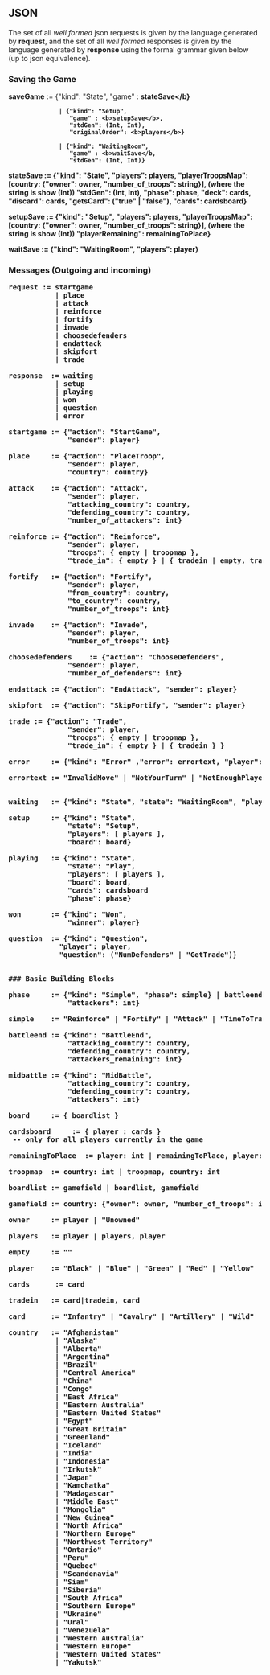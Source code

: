 ## JSON
The set of all *well formed* json requests is given by the language generated by **request**, and the set of all *well formed* responses is given by the language generated by **response** using the formal grammar given below (up to json equivalence).

### Saving the Game


<b>saveGame</b>  := {"kind": "State", "game" : <b>stateSave</b}

                  | {"kind": "Setup",
                     "game" : <b>setupSave</b>,
                     "stdGen": (Int, Int),
                     "originalOrder": <b>players</b>}

                  | {"kind": "WaitingRoom",
                     "game" : <b>waitSave</b,
                     "stdGen": (Int, Int)}

<b>stateSave</b> := {"kind": "State",
              "players": <b>players</b>,
              "playerTroopsMap":  [<b>country</b>: {"owner": <b>owner</b>, "number_of_troops": <b>string</b>}], (where the string is show (Int))
              "stdGen": (Int, Int),
              "phase": <b>phase</b>,
              "deck": <b>cards</b>,
              "discard": <b>cards</b>,
              "getsCard": ("true" | "false"),
              "cards": <b>cardsboard</b>}

<b>setupSave</b> := {"kind": "Setup",
              "players": <b>players</b>,
              "playerTroopsMap": [<b>country</b>: {"owner": <b>owner</b>, "number_of_troops": <b>string</b>}], (where the string is show (Int))
              "playerRemaining": <b>remainingToPlace</b>}

<b>waitSave</b>  := {"kind": "WaitingRoom",
            "players": <b>player</b>}

### Messages (Outgoing and incoming)
<pre>
<b>request</b> := <b>startgame</b>
           | <b>place</b>
           | <b>attack</b>
           | <b>reinforce</b>
           | <b>fortify</b>
           | <b>invade</b>
           | <b>choosedefenders</b>
           | <b>endattack</b>
           | <b>skipfort</b>
           | <b>trade</b>

<b>response</b>  := <b>waiting</b>
           | <b>setup</b>
           | <b>playing</b>
           | <b>won<b>
           | <b>question<b>
           | <b>error</b>

<b>startgame</b> := {"action": "StartGame",
              "sender": <b>player</b>}

<b>place</b>     := {"action": "PlaceTroop",
              "sender": <b>player</b>,
              "country": <b>country</b>}

<b>attack</b>    := {"action": "Attack",
              "sender": <b>player</b>,
              "attacking_country": <b>country</b>,
              "defending_country": <b>country</b>,
              "number_of_attackers": <b>int</b>}

<b>reinforce</b> := {"action": "Reinforce",
              "sender": <b>player</b>,
              "troops": { <b>empty</b> | <b>troopmap</b> },
              "trade_in": { <b>empty</b> } | { <b>tradein</b> | <b>empty</b>, <b>tradein</b> } | }

<b>fortify</b>   := {"action": "Fortify",
              "sender": <b>player</b>,
              "from_country": <b>country</b>,
              "to_country": <b>country</b>,
              "number_of_troops": <b>int</b>}

<b>invade</b>    := {"action": "Invade",
              "sender": <b>player</b>,
              "number_of_troops": <b>int</b>}

<b>choosedefenders</b>    := {"action": "ChooseDefenders",
              "sender": <b>player</b>,
              "number_of_defenders": <b>int</b>}

<b>endattack</b> := {"action": "EndAttack", "sender": <b>player</b>}

<b>skipfort</b>  := {"action": "SkipFortify", "sender": <b>player</b>}

<b>trade</b> := {"action": "Trade",
              "sender": <b>player</b>,
              "troops": { <b>empty</b> | <b>troopmap</b> },
              "trade_in": { <b>empty</b> } | { <b>tradein</b> } }

<b>error</b>     := {"kind": "Error" ,"error": <b>errortext</b>, "player": <b>player</b>}

<b>errortext</b> := "InvalidMove" | "NotYourTurn" | "NotEnoughPlayers" | "NotInWaitingRoom" | "SetupComplete" | "NotInSetup" | "NotInPlay" | "NotRequestingDefenders"


<b>waiting</b>   := {"kind": "State", "state": "WaitingRoom", "players": [ <b>empty</b> | <b>players</b> ]}

<b>setup</b>     := {"kind": "State",
              "state": "Setup",
              "players": [ <b>players</b> ],
              "board": <b>board</b>}

<b>playing</b>   := {"kind": "State",
              "state": "Play",
              "players": [ <b>players</b> ],
              "board": <b>board</b>,
              "cards": <b>cardsboard</b>
              "phase": <b>phase</b>}

<b>won</b>       := {"kind": "Won",
              "winner": player}

<b>question</b>  := {"kind": "Question",
            "player": <b>player</b>,
            "question": ("NumDefenders" | "GetTrade")}


### Basic Building Blocks

<b>phase</b>     := {"kind": "Simple", "phase": <b>simple</b>} | <b>battleend</b> | <b>midbattle<b>
              "attackers": <b>int</b>}

<b>simple</b>    := "Reinforce" | "Fortify" | "Attack" | "TimeToTrade"

<b>battleend</b> := {"kind": "BattleEnd",
              "attacking_country": <b>country</b>,
              "defending_country": <b>country</b>,
              "attackers_remaining": <b>int</b>}

<b>midbattle<b> := {"kind": "MidBattle",
              "attacking_country": <b>country</b>,
              "defending_country": <b>country</b>,
              "attackers": <b>int</b>}

<b>board</b>     := { <b>boardlist</b> }

<b>cardsboard</b>     := { player : <b>cards<b> }
 -- only for all players currently in the game

<b>remainingToPlace</b>  := <b>player</b>: <b>int</b> | <b>remainingToPlace</b>, <b>player</b>: <b>int</b>

<b>troopmap</b>  := <b>country</b>: <b>int</b> | <b>troopmap</b>, <b>country</b>: <b>int</b>

<b>boardlist</b> := <b>gamefield</b> | <b>boardlist</b>, <b>gamefield</b>

<b>gamefield</b> := <b>country</b>: {"owner": <b>owner</b>, "number_of_troops": <b>int</b>}

<b>owner</b>     := <b>player</b> | "Unowned"

<b>players</b>   := <b>player</b> | <b>players</b>, <b>player</b>

<b>empty</b>     := ""

<b>player</b>    := "Black" | "Blue" | "Green" | "Red" | "Yellow"

<b>cards<b>      := <b>card</b>

<b>tradein</b>   := <b>card</b>|<b>tradein</b>, <b>card</b>

<b>card</b>      := "Infantry" | "Cavalry" | "Artillery" | "Wild"

<b>country</b>   := "Afghanistan"
           | "Alaska"
           | "Alberta"
           | "Argentina"
           | "Brazil"
           | "Central America"
           | "China"
           | "Congo"
           | "East Africa"
           | "Eastern Australia"
           | "Eastern United States"
           | "Egypt"
           | "Great Britain"
           | "Greenland"
           | "Iceland"
           | "India"
           | "Indonesia"
           | "Irkutsk"
           | "Japan"
           | "Kamchatka"
           | "Madagascar"
           | "Middle East"
           | "Mongolia"
           | "New Guinea"
           | "North Africa"
           | "Northern Europe"
           | "Northwest Territory"
           | "Ontario"
           | "Peru"
           | "Quebec"
           | "Scandenavia"
           | "Siam"
           | "Siberia"
           | "South Africa"
           | "Southern Europe"
           | "Ukraine"
           | "Ural"
           | "Venezuela"
           | "Western Australia"
           | "Western Europe"
           | "Western United States"
           | "Yakutsk"
</pre>
